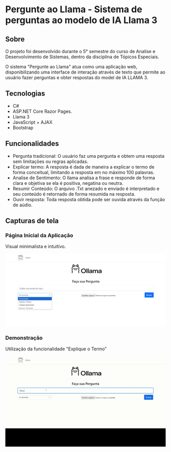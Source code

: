 # Pergunte ao Llama - Sistema de perguntas ao modelo de IA Llama 3 

## Sobre
O projeto foi desenvolvido durante o 5° semestre do curso de Analise e Desenvolvimento de Sistemas, dentro da disciplina de Tópicos Especiais.

O sistema "Pergunte ao Llama" atua como uma aplicação web, disponibilizando uma interface de interação através de texto que permite ao usuário fazer perguntas e obter respostas do model de IA LLAMA 3. 

## Tecnologias
- C#
- ASP.NET Core Razor Pages.
- Llama 3
- JavaScript + AJAX
- Bootstrap

## Funcionalidades
- Pergunta tradicional: O usuário faz uma pergunta e obtem uma resposta sem limitações ou regras aplicadas.
- Explicar termo: A resposta é dada de maneira a explicar o termo de forma conceitual, limitando a resposta em no máximo 100 palavras.
- Analise de Sentimento: O llama analisa a frase e responde de forma clara e objetiva se ela é positiva, negatina ou neutra.
- Resumir Conteúdo: O arquivo .Txt anezado e enviado é interpretado e seu conteúdo é retornado de forma resumida na resposta.
- Ouvir resposta: Toda resposta obtida pode ser ouvida através da função de aúdio.

## Capturas de tela 

### Página Inicial da Aplicação
Visual minimalista e intuitívo.

![Tela Inicial](/docs/images/Pagina-Inicial.png)

### Demonstração 
Utilização da funcionalidade "Explique o Termo"

![Explique o Termo](docs/images/Sistema-Rodando.gif)
